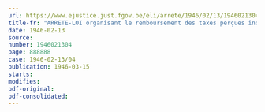 ```yaml
---
url: https://www.ejustice.just.fgov.be/eli/arrete/1946/02/13/1946021304/justel
title-fr: "ARRETE-LOI organisant le remboursement des taxes perçues indûment pour le renouvellement de dépôts de marques de fabrique et de commerce"
date: 1946-02-13
source:
number: 1946021304
page: 888888
case: 1946-02-13/04
publication: 1946-03-15
starts:
modifies:
pdf-original:
pdf-consolidated:
---
```



